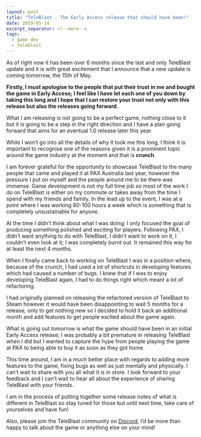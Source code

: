```yaml
---
layout: post
title: "TeleBlast - The Early Access release that should have been!"
date: 2019-05-14
excerpt_separator: <!--more-->
tags:
  - game dev
  - teleblast
---
```


As of right now it has been over 6 months since the last and only TeleBlast update and it is with great excitement that I announce that a new update is coming tomorrow, the 15th of May.

**Firstly, I must apologise to the people that put their trust in me and bought the game in Early Access; I feel like I have let each one of you down by taking this long and I hope that I can restore your trust not only with this release but also the releases going forward.**

What I am releasing is not going to be a perfect game, nothing close to it but it is going to be a step in the right direction and I have a plan going forward that aims for an eventual 1.0 release later this year.

While I won’t go into all the details of why it took me this long, I think it is important to recognise one of the reasons given it is a prominent topic around the game industry at the moment and that is **crunch**.

I am forever grateful for the opportunity to showcase TeleBlast to the many people that came and played it at PAX Australia last year, however the pressure I put on myself and the people around me to be there was immense. Game development is not my full time job so most of the work I do on TeleBlast is either on my commute or takes away from the time I spend with my friends and family. In the lead up to the event, I was at a point where I was working 80-100 hours a week which is something that is completely unsustainable for anyone.

At the time I didn’t think about what I was doing; I only focused the goal of producing something polished and exciting for players. Following PAX, I didn’t want anything to do with TeleBlast, I didn’t want to work on it, I couldn’t even look at it; I was completely burnt out. It remained this way for at least the next 4 months.

When I finally came back to working on TeleBlast I was in a position where, because of the crunch, I had used a lot of shortcuts in developing features which had caused a number of bugs. I knew that if I was to enjoy developing TeleBlast again, I had to do things right which meant a lot of refactoring.

I had originally planned on releasing the refactored version of TeleBlast to Steam however it would have been disappointing to wait 5 months for a release, only to get nothing new so I decided to hold it back an additional month and add features to get people excited about the game again.

What is going out tomorrow is what the game should have been in an initial Early Access release; I was probably a bit premature in releasing TeleBlast when I did but I wanted to capture the hype from people playing the game at PAX to being able to buy it as soon as they got home.

This time around, I am in a much better place with regards to adding more features to the game, fixing bugs as well as just mentally and physically. I can’t wait to share with you all what it is in store. I look forward to your feedback and I can’t wait to hear all about the experience of sharing TeleBlast with your friends.

I am in the process of putting together some release notes of what is different in TeleBlast so stay tuned for those but until next time, take care of yourselves and have fun!

Also, please join the TeleBlast community on [Discord](https://discord.gg/ZRwbxWw), I’d be more than happy to talk about the game or anything else on your mind!
